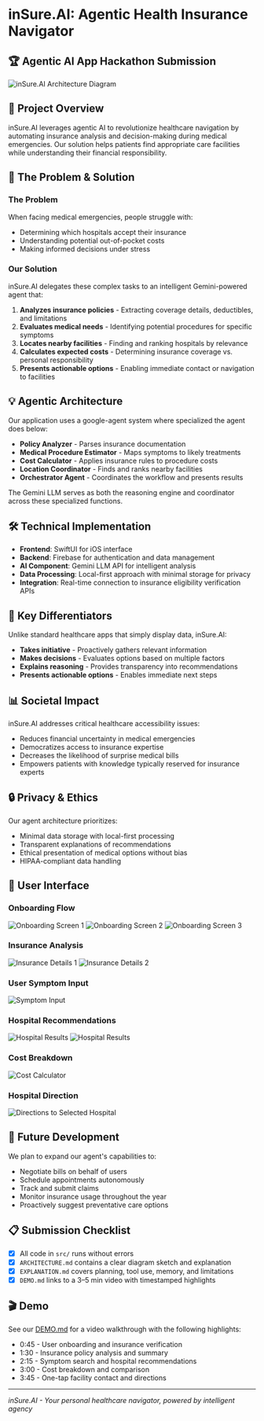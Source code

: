 # inSure.AI: Agentic Health Insurance Navigator

## 🏆 Agentic AI App Hackathon Submission

![inSure.AI Architecture Diagram](images/inSure.AI.png)

## 📌 Project Overview

inSure.AI leverages agentic AI to revolutionize healthcare navigation by automating insurance analysis and decision-making during medical emergencies. Our solution helps patients find appropriate care facilities while understanding their financial responsibility.

## 🚀 The Problem & Solution

### The Problem
When facing medical emergencies, people struggle with:
- Determining which hospitals accept their insurance
- Understanding potential out-of-pocket costs
- Making informed decisions under stress

### Our Solution
inSure.AI delegates these complex tasks to an intelligent Gemini-powered agent that:
1. **Analyzes insurance policies** - Extracting coverage details, deductibles, and limitations
2. **Evaluates medical needs** - Identifying potential procedures for specific symptoms
3. **Locates nearby facilities** - Finding and ranking hospitals by relevance
4. **Calculates expected costs** - Determining insurance coverage vs. personal responsibility
5. **Presents actionable options** - Enabling immediate contact or navigation to facilities

## 💡 Agentic Architecture

Our application uses a google-agent system where specialized the agent does below:

- **Policy Analyzer** - Parses insurance documentation
- **Medical Procedure Estimator** - Maps symptoms to likely treatments
- **Cost Calculator** - Applies insurance rules to procedure costs
- **Location Coordinator** - Finds and ranks nearby facilities
- **Orchestrator Agent** - Coordinates the workflow and presents results

The Gemini LLM serves as both the reasoning engine and coordinator across these specialized functions.

## 🛠️ Technical Implementation

- **Frontend**: SwiftUI for iOS interface
- **Backend**: Firebase for authentication and data management
- **AI Component**: Gemini LLM API for intelligent analysis
- **Data Processing**: Local-first approach with minimal storage for privacy
- **Integration**: Real-time connection to insurance eligibility verification APIs

## 🌟 Key Differentiators

Unlike standard healthcare apps that simply display data, inSure.AI:

- **Takes initiative** - Proactively gathers relevant information
- **Makes decisions** - Evaluates options based on multiple factors
- **Explains reasoning** - Provides transparency into recommendations
- **Presents actionable options** - Enables immediate next steps

## 📊 Societal Impact

inSure.AI addresses critical healthcare accessibility issues:
- Reduces financial uncertainty in medical emergencies
- Democratizes access to insurance expertise
- Decreases the likelihood of surprise medical bills
- Empowers patients with knowledge typically reserved for insurance experts

## 🔒 Privacy & Ethics

Our agent architecture prioritizes:
- Minimal data storage with local-first processing
- Transparent explanations of recommendations
- Ethical presentation of medical options without bias
- HIPAA-compliant data handling

## 📱 User Interface

### Onboarding Flow
![Onboarding Screen 1](images/1.PNG)
![Onboarding Screen 2](images/2.PNG)
![Onboarding Screen 3](images/3.PNG)

### Insurance Analysis
![Insurance Details 1](images/4.PNG)
![Insurance Details 2](images/5.PNG)

### User Symptom Input
![Symptom Input](images/6.PNG)

### Hospital Recommendations
![Hospital Results](images/7.PNG)
![Hospital Results](images/8.PNG)

### Cost Breakdown
![Cost Calculator](images/9.PNG)

### Hospital Direction
![Directions to Selected Hospital](images/10.PNG)

## 🔮 Future Development

We plan to expand our agent's capabilities to:
- Negotiate bills on behalf of users
- Schedule appointments autonomously
- Track and submit claims
- Monitor insurance usage throughout the year
- Proactively suggest preventative care options

## 📋 Submission Checklist

- [x] All code in `src/` runs without errors
- [x] `ARCHITECTURE.md` contains a clear diagram sketch and explanation
- [x] `EXPLANATION.md` covers planning, tool use, memory, and limitations
- [x] `DEMO.md` links to a 3–5 min video with timestamped highlights

## 🎬 Demo

See our [DEMO.md](DEMO.md) for a video walkthrough with the following highlights:
- 0:45 - User onboarding and insurance verification
- 1:30 - Insurance policy analysis and summary
- 2:15 - Symptom search and hospital recommendations
- 3:00 - Cost breakdown and comparison
- 3:45 - One-tap facility contact and directions

---

*inSure.AI - Your personal healthcare navigator, powered by intelligent agency*
